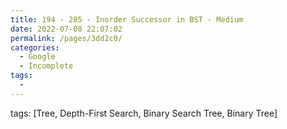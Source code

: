 ```yaml
---
title: 194 - 285 - Inorder Successor in BST - Medium
date: 2022-07-08 22:07:02
permalink: /pages/3dd2c0/
categories:
  - Google
  - Incomplete
tags:
  - 
---
```

tags: [Tree, Depth-First Search, Binary Search Tree, Binary Tree]